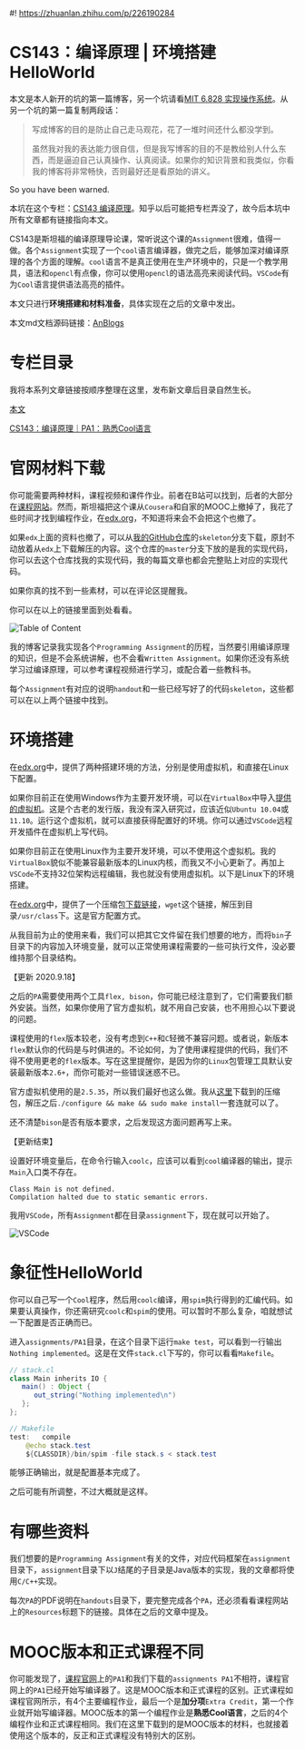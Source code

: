 #! https://zhuanlan.zhihu.com/p/226190284
# CS143：编译原理 | 环境搭建HelloWorld

本文是本人新开的坑的第一篇博客，另一个坑请看[MIT 6.828 实现操作系统](https://zhuanlan.zhihu.com/p/166413604)。从另一个坑的第一篇复制两段话：

>   写成博客的目的是防止自己走马观花，花了一堆时间还什么都没学到。
>
>   虽然我对我的表达能力很自信，但是我写博客的目的不是教给别人什么东西，而是逼迫自己认真操作、认真阅读。如果你的知识背景和我类似，你看我的博客将非常畅快，否则最好还是看原始的讲义。

So you have been warned.

本坑在这个专栏：[CS143 编译原理](https://zhuanlan.zhihu.com/c_1286787362224693248)。知乎以后可能把专栏弄没了，故今后本坑中所有文章都有链接指向本文。

CS143是斯坦福的编译原理导论课，常听说这个课的`Assignment`很难，值得一做。各个`Assignment`实现了一个`cool`语言编译器，做完之后，能够加深对编译原理的各个方面的理解。`cool`语言不是真正使用在生产环境中的，只是一个教学用具，语法和`opencl`有点像，你可以使用`opencl`的语法高亮来阅读代码。`VSCode`有为`Cool`语言提供语法高亮的插件。

本文只进行**环境搭建和材料准备**，具体实现在之后的文章中发出。

本文md文档源码链接：[AnBlogs](https://github.com/Anarion-zuo/AnBlogs/blob/master/cs143/pa0-setup.md)

# 专栏目录

我将本系列文章链接按顺序整理在这里，发布新文章后目录自然生长。

[本文](https://zhuanlan.zhihu.com/p/226190284)

[CS143：编译原理｜PA1：熟悉Cool语言](https://zhuanlan.zhihu.com/p/250667235)

# 官网材料下载

你可能需要两种材料，课程视频和课件作业。前者在B站可以找到，后者的大部分在[课程网站](http://web.stanford.edu/class/cs143/)。然而，斯坦福把这个课从`Cousera`和自家的MOOC上撤掉了，我花了些时间才找到编程作业，在[edx.org](https://courses.edx.org/courses/course-v1:StanfordOnline+SOE.YCSCS1+2T2020/course/)，不知道将来会不会把这个也撤了。

如果`edx`上面的资料也撤了，可以从[我的GitHub仓库](https://github.com/Anarion-zuo/Stanford-CS143)的`skeleton`分支下载，原封不动放着从`edx`上下载解压的内容。这个仓库的`master`分支下放的是我的实现代码，你可以去这个仓库找我的实现代码，我的每篇文章也都会完整贴上对应的实现代码。

如果你真的找不到一些素材，可以在评论区提醒我。

你可以在以上的链接里面到处看看。

![Table of Content](pa0-setup.assets/image-20200908213805651.png)

我的博客记录我实现各个`Programming Assignment`的历程，当然要引用编译原理的知识，但是不会系统讲解，也不会看`Written Assignment`。如果你还没有系统学习过编译原理，可以参考课程视频进行学习，或配合着一些教科书。

每个`Assignment`有对应的说明`handout`和一些已经写好了的代码`skeleton`，这些都可以在以上两个链接中找到。

# 环境搭建

在[edx.org](https://courses.edx.org/courses/course-v1:StanfordOnline+SOE.YCSCS1+2T2020/course/)中，提供了两种搭建环境的方法，分别是使用虚拟机，和直接在Linux下配置。

如果你目前正在使用Windows作为主要开发环境，可以在`VirtualBox`中导入[提供的虚拟机](https://stanford.box.com/s/28bcmqycmsxme77gi1ep1yo9lo27znrz)。这是个古老的发行版，我没有深入研究过，应该近似`Ubuntu 10.04`或`11.10`。运行这个虚拟机，就可以直接获得配置好的环境。你可以通过`VSCode`远程开发插件在虚拟机上写代码。

如果你目前正在使用Linux作为主要开发环境，可以不使用这个虚拟机。我的`VirtualBox`貌似不能兼容最新版本的Linux内核，而我又不小心更新了。再加上`VSCode`不支持32位架构远程编辑，我也就没有使用虚拟机。以下是Linux下的环境搭建。

在[edx.org](https://courses.edx.org/courses/course-v1:StanfordOnline+SOE.YCSCS1+2T2020/course/)中，提供了一个压缩包[下载链接](https://courses.edx.org/asset-v1:StanfordOnline+SOE.YCSCS1+1T2020+type@asset+block@student-dist.tar.gz)，`wget`这个链接，解压到目录`/usr/class`下。这是官方配置方式。

从我目前为止的使用来看，我们可以把其它文件留在我们想要的地方，而将`bin`子目录下的内容加入环境变量，就可以正常使用课程需要的一些可执行文件，没必要维持那个目录结构。

【更新 2020.9.18】

之后的`PA`需要使用两个工具`flex, bison`，你可能已经注意到了，它们需要我们额外安装。当然，如果你使用了官方虚拟机，就不用自己安装，也不用担心以下要说的问题。

课程使用的`flex`版本较老，没有考虑到`C++`和`C`轻微不兼容问题。或者说，新版本`flex`默认你的代码是与时俱进的。不论如何，为了使用课程提供的代码，我们不得不使用更老的`flex`版本。写在这里提醒你，是因为你的`Linux`包管理工具默认安装最新版本`2.6+`，而你可能对一些错误迷惑不已。

官方虚拟机使用的是`2.5.35`，所以我们最好也这么做。我从[这里](https://src.fedoraproject.org/lookaside/pkgs/flex/flex-2.5.35.tar.bz2/)下载到的压缩包，解压之后`./configure && make && sudo make install`一套连就可以了。

还不清楚`bison`是否有版本要求，之后发现这方面问题再写上来。

【更新结束】

设置好环境变量后，在命令行输入`coolc`，应该可以看到`cool`编译器的输出，提示`Main`入口类不存在。

```shell
Class Main is not defined.
Compilation halted due to static semantic errors.
```

我用`VSCode`，所有`Assignment`都在目录`assignment`下，现在就可以开始了。

![VSCode](pa0-setup.assets/image-20200908215942454.png)

# 象征性HelloWorld

你可以自己写一个`Cool`程序，然后用`coolc`编译，用`spim`执行得到的汇编代码。如果要认真操作，你还需研究`coolc`和`spim`的使用。可以暂时不那么复杂，咱就想试一下配置是否正确而已。

进入`assignments/PA1`目录，在这个目录下运行`make test`，可以看到一行输出`Nothing implemented`。这是在文件`stack.cl`下写的，你可以看看`Makefile`。

```java
// stack.cl
class Main inherits IO {
   main() : Object {
      out_string("Nothing implemented\n")
   };
};

// Makefile
test:	compile
	@echo stack.test
	${CLASSDIR}/bin/spim -file stack.s < stack.test
```

能够正确输出，就是配置基本完成了。

之后可能有所调整，不过大概就是这样。

# 有哪些资料

我们想要的是`Programming Assignment`有关的文件，对应代码框架在`assignment`目录下，`assignment`目录下以`J`结尾的子目录是Java版本的实现，我的文章都将使用`C/C++`实现。

每次`PA`的PDF说明在`handouts`目录下，要完整完成各个`PA`，还必须看看课程网站上的`Resources`标题下的链接。具体在之后的文章中提及。

# MOOC版本和正式课程不同

你可能发现了，[课程官网](http://web.stanford.edu/class/cs143/)上的`PA1`和我们下载的`assignments PA1`不相符，课程官网上的`PA1`已经开始写编译器了。这是MOOC版本和正式课程的区别。正式课程如课程官网所示，有4个主要编程作业，最后一个是**加分项**`Extra Credit`，第一个作业就开始写编译器。MOOC版本的第一个编程作业是**熟悉Cool语言**，之后的4个编程作业和正式课程相同。我们在这里下载到的是MOOC版本的材料，也就接着使用这个版本的，反正和正式课程没有特别大的区别。
